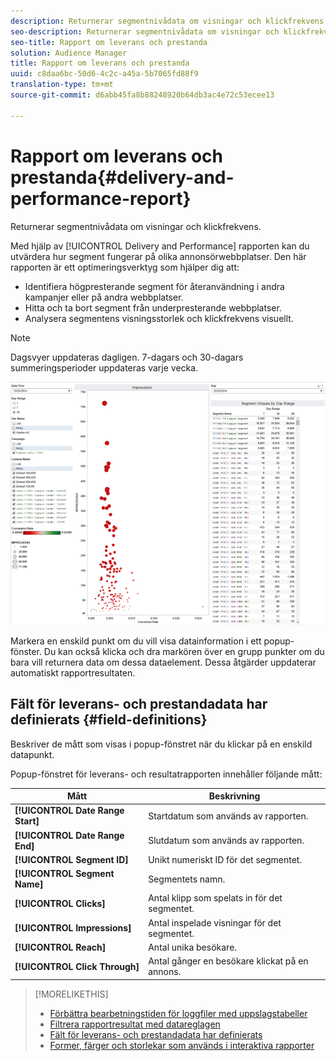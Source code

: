 ```yaml
---
description: Returnerar segmentnivådata om visningar och klickfrekvens.
seo-description: Returnerar segmentnivådata om visningar och klickfrekvens.
seo-title: Rapport om leverans och prestanda
solution: Audience Manager
title: Rapport om leverans och prestanda
uuid: c8daa6bc-50d6-4c2c-a45a-5b7065fd88f9
translation-type: tm+mt
source-git-commit: d6abb45fa8b88248920b64db3ac4e72c53ecee13

---
```



# Rapport om leverans och prestanda{#delivery-and-performance-report}

Returnerar segmentnivådata om visningar och klickfrekvens.

<!-- 

c_delivery_reports.xml

 -->

Med hjälp av [!UICONTROL Delivery and Performance] rapporten kan du utvärdera hur segment fungerar på olika annonsörwebbplatser. Den här rapporten är ett optimeringsverktyg som hjälper dig att:

* Identifiera högpresterande segment för återanvändning i andra kampanjer eller på andra webbplatser.
* Hitta och ta bort segment från underpresterande webbplatser.
* Analysera segmentens visningsstorlek och klickfrekvens visuellt.

>[!NOTE]
>
>Dagsvyer uppdateras dagligen. 7-dagars och 30-dagars summeringsperioder uppdateras varje vecka.

![](assets/deliveryAndPerformanceReportCapture.PNG)

Markera en enskild punkt om du vill visa datainformation i ett popup-fönster. Du kan också klicka och dra markören över en grupp punkter om du bara vill returnera data om dessa dataelement. Dessa åtgärder uppdaterar automatiskt rapportresultaten.

## Fält för leverans- och prestandadata har definierats {#field-definitions}

Beskriver de mått som visas i popup-fönstret när du klickar på en enskild datapunkt.

<!-- 

r_delivery_data_pop.xml

 -->

Popup-fönstret för leverans- och resultatrapporten innehåller följande mått:

| Mått | Beskrivning |
|---|---|
| **[!UICONTROL Date Range Start]** | Startdatum som används av rapporten. |
| **[!UICONTROL Date Range End]** | Slutdatum som används av rapporten. |
| **[!UICONTROL Segment ID]** | Unikt numeriskt ID för det segmentet. |
| **[!UICONTROL Segment Name]** | Segmentets namn. |
| **[!UICONTROL Clicks]** | Antal klipp som spelats in för det segmentet. |
| **[!UICONTROL Impressions]** | Antal inspelade visningar för det segmentet. |
| **[!UICONTROL Reach]** | Antal unika besökare. |
| **[!UICONTROL Click Through]** | Antal gånger en besökare klickat på en annons. |

>[!MORELIKETHIS]
>
>* [Förbättra bearbetningstiden för loggfiler med uppslagstabeller](../../reporting/dynamic-reports/lookup-tables.md)
>* [Filtrera rapportresultat med datareglagen](../../reporting/dynamic-reports/data-sliders.md)
>* [Fält för leverans- och prestandadata har definierats](../../reporting/dynamic-reports/delivery-performance-report.md#field-definitions)
>* [Former, färger och storlekar som används i interaktiva rapporter](../../reporting/dynamic-reports/interactive-report-technology.md#shapes-colors-sizes)

